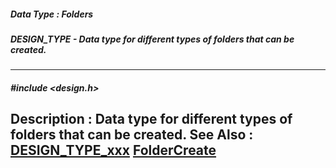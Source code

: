 ##### Data Type : Folders
##### DESIGN_TYPE - Data type for different types of folders that can be created.
---
##### #include <design.h>
**Description :**
Data type for different types of folders that can be created.
**See Also :**
[DESIGN_TYPE_xxx](D:/md_files/DESIGN_TYPE_xxx.md)
[FolderCreate](D:/md_files/FolderCreate.md)
---
